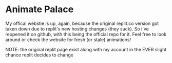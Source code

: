 # Animate Palace #
My offical webstie is up, again, because the original replit.co version got taken down due to replit's new hosting changes (they suck). So i've reopened it on github, with this being the official repo for it. Feel free to look around or check the website for fresh (or stale) animations!

NOTE: the original replit page exist along with my account in the EVER slight chance replit decides to change
